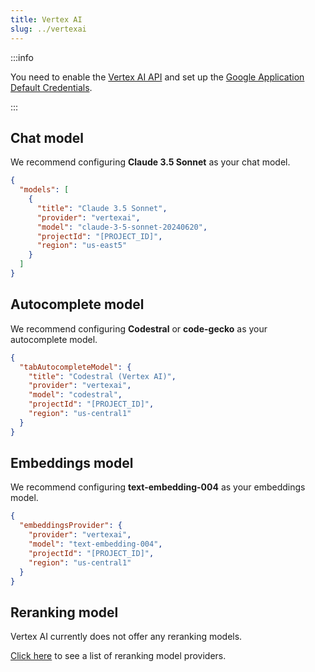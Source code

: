 ```yaml
---
title: Vertex AI
slug: ../vertexai
---
```


:::info

You need to enable the [Vertex AI API](https://console.cloud.google.com/marketplace/product/google/aiplatform.googleapis.com) and set up the [Google Application Default Credentials](https://cloud.google.com/docs/authentication/provide-credentials-adc).

:::

## Chat model

We recommend configuring **Claude 3.5 Sonnet** as your chat model.

```json title="config.json"
{
  "models": [
    {
      "title": "Claude 3.5 Sonnet",
      "provider": "vertexai",
      "model": "claude-3-5-sonnet-20240620",
      "projectId": "[PROJECT_ID]",
      "region": "us-east5"
    }
  ]
}
```


## Autocomplete model

We recommend configuring **Codestral** or **code-gecko** as your autocomplete model.

```json title="config.json"
{
  "tabAutocompleteModel": {
    "title": "Codestral (Vertex AI)",
    "provider": "vertexai",
    "model": "codestral",
    "projectId": "[PROJECT_ID]",
    "region": "us-central1"
  }
}
```
## Embeddings model

We recommend configuring **text-embedding-004** as your embeddings model.

```json title="config.json"
{
  "embeddingsProvider": {
    "provider": "vertexai",
    "model": "text-embedding-004",
    "projectId": "[PROJECT_ID]",
    "region": "us-central1"
  }
}
```

## Reranking model

Vertex AI currently does not offer any reranking models.

[Click here](../../model-types/reranking.md) to see a list of reranking model providers.
